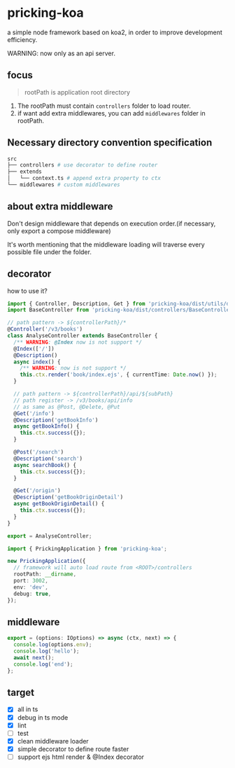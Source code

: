 # pricking-koa <alpha>

a simple node framework based on koa2, in order to improve development efficiency.

WARNING: now only as an api server.

## focus

> rootPath is application root directory

1. The rootPath must contain `controllers` folder to load router.
2. if want add extra middlewares, you can add `middlewares` folder in rootPath.

## Necessary directory convention specification

```bash
src
├── controllers # use decorator to define router
├── extends
│   └── context.ts # append extra property to ctx
└── middlewares # custom middlewares
```


## about extra middleware

Don't design middleware that depends on execution order.(if necessary, only export a compose middleware)

It's worth mentioning that the middleware loading will traverse every possible file under the folder.

## decorator

how to use it?

```ts
import { Controller, Description, Get } from 'pricking-koa/dist/utils/decorator';
import BaseController from 'pricking-koa/dist/controllers/BaseController';

// path pattern -> ${controllerPath}/*
@Controller('/v3/books')
class AnalyseController extends BaseController {
  /** WARNING: @Index now is not support */
  @Index(['/'])
  @Description()
  async index() {
    /** WARNING: now is not support */
    this.ctx.render('book/index.ejs', { currentTime: Date.now() });
  }

  // path pattern -> ${controllerPath}/api/${subPath}
  // path register -> /v3/books/api/info
  // as same as @Post, @Delete, @Put
  @Get('/info')
  @Description('getBookInfo')
  async getBookInfo() {
    this.ctx.success({});
  }

  @Post('/search')
  @Description('search')
  async searchBook() {
    this.ctx.success({});
  }

  @Get('/origin')
  @Description('getBookOriginDetail')
  async getBookOriginDetail() {
    this.ctx.success({});
  }
}

export = AnalyseController;
```

```ts
import { PrickingApplication } from 'pricking-koa';

new PrickingApplication({
  // framework will auto load route from <ROOT>/controllers
  rootPath: __dirname,
  port: 3002,
  env: 'dev',
  debug: true,
});
```

## middleware

```ts
export = (options: IOptions) => async (ctx, next) => {
  console.log(options.env);
  console.log('hello');
  await next();
  console.log('end');
};
```

## target

- [x] all in ts
- [x] debug in ts mode
- [x] lint
- [ ] test
- [x] clean middleware loader
- [x] simple decorator to define route faster
- [ ] support ejs html render & @Index decorator
